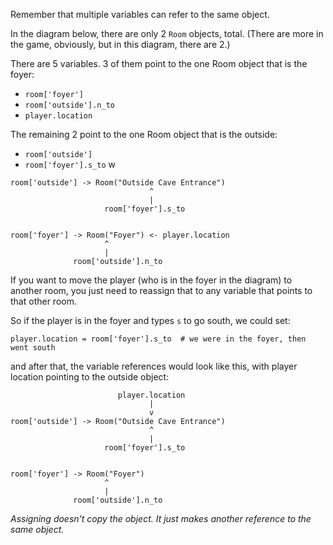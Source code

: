 Remember that multiple variables can refer to the same object.

In the diagram below, there are only 2 `Room` objects, total. (There are more in the game, obviously, but in this diagram, there are 2.)

There are 5 variables. 3 of them point to the one Room object that is the foyer:

* `room['foyer']`
* `room['outside'].n_to`
* `player.location`

The remaining 2 point to the one Room object that is the outside:

* `room['outside']`
* `room['foyer'].s_to`           w 

```
room['outside'] -> Room("Outside Cave Entrance")
                               ^
                               |
                     room['foyer'].s_to


room['foyer'] -> Room("Foyer") <- player.location
                     ^
                     |
              room['outside'].n_to
```

If you want to move the player (who is in the foyer in the diagram) to another room, you just need to reassign that to any variable that points to that other room.

So if the player is in the foyer and types `s` to go south, we could set:

```
player.location = room['foyer'].s_to  # we were in the foyer, then went south
```

and after that, the variable references would look like this, with player location pointing to the outside object:

```
                        player.location
                               |
                               v
room['outside'] -> Room("Outside Cave Entrance")
                               ^
                               |
                     room['foyer'].s_to


room['foyer'] -> Room("Foyer")
                     ^
                     |
              room['outside'].n_to
```

_Assigning doesn't copy the object. It just makes another reference to the same object._
